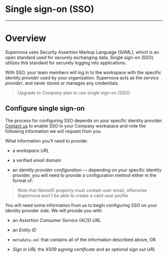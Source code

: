 
# Single sign-on (SSO)

---

# Overview

Supernova uses Security Assertion Markup Language (SAML), which is an open standard used for securely exchanging data. Single sign-on (SSO) utilizes this standard for securely logging into applications. 

With SSO, your team members will log in to the workspace with the specific *identity provider* used by your organization. Supernova acts as the *service provider*, and never stores or manages any credentials.

> Upgrade to *Company* plan to use single sign-on (SSO)

## Configure single sign-on

The process for configuring SSO depends on your specific identity provider. [Contact us](sales@supernova.io) to enable SSO in your Company workspace and note the following information we will request from you. 

What information you'll need to provide:

- a *workspace URL*

- a verified *email domain*

- an *identity provider configuration* — depending on your specific identity provider, you will need to provide a configuration method either in the format of:

> Note that *NameID* property must contain user email, otherwise Supernova won't be able to create a valid user profile

You will need some information from us to begin configuring SSO on your identity provider side. We will provide you with:

- an *Assertion Consumer Service (ACS) URL*

- an *Entity ID*

- `metadata.xml` that contains all of the information described above, OR

- *Sign in URL* the *X509 signing certificate* and an optional *sign out URL*